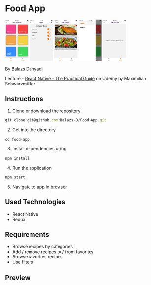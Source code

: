 # Food App

<p float="left">
<img src="assets/readmeImages/02.png" width=15% height=40% /> 
<img src="assets/readmeImages/04.png" width=15% height=40% /> 
<img src="assets/readmeImages/05.png" width=15% height=40% />

<img src="assets/readmeImages/03.png" width=15% height=40% /> 
<img src="assets/readmeImages/01.png" width=15% height=40% />
</p>

By [Balazs Danyadi](mailto:balazs.danyadi@gmail.com)

Lecture - [React Native - The Practical Guide](https://www.udemy.com/course/react-native-the-practical-guide/) on Udemy by Maximilian Schwarzmüller

## Instructions

1. Clone or download the repository

```javascript
git clone git@github.com:Balazs-D/Food-App.git
```

2. Get into the directory

```javascript
cd food-app
```

3. Install dependencies using

```javascript
npm install
```

4. Run the application

```javascript
npm start
```

5. Navigate to app in [browser](http://localhost:3000)

## Used Technologies

- React Native
- Redux

## Requirements

- Browse recipes by categories
- Add / remove recipes to / from favorites
- Browse favorites recipes
- Use filters

## Preview
